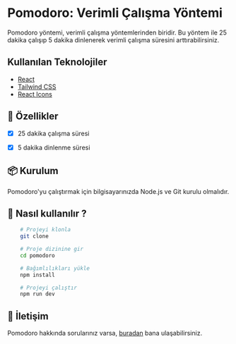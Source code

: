 # Pomodoro: Verimli Çalışma Yöntemi

Pomodoro yöntemi, verimli çalışma yöntemlerinden biridir. Bu yöntem ile 25 dakika çalışıp 5 dakika dinlenerek verimli çalışma süresini arttırabilirsiniz.

 ## Kullanılan Teknolojiler
  + [React](https://reactjs.org/)
  + [Tailwind CSS](https://tailwindcss.com/)
  + [React Icons](https://react-icons.github.io/react-icons/)

## 📝 Özellikler
- [x] 25 dakika çalışma süresi
- [x] 5 dakika dinlenme süresi


## 📦 Kurulum
Pomodoro'yu çalıştırmak için bilgisayarınızda Node.js ve Git kurulu olmalıdır.

## 🚀 Nasıl kullanılır ?  
    
```bash
    # Projeyi klonla
    git clone

    # Proje dizinine gir
    cd pomodoro

    # Bağımlılıkları yükle
    npm install

    # Projeyi çalıştır
    npm run dev
```

## 📧 İletişim
Pomodoro hakkında sorularınız varsa, [buradan](
https://twitter.com/vaycem) bana ulaşabilirsiniz.



